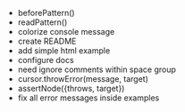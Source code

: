 - beforePattern()
- readPattern()
- colorize console message
- create README
- add simple html example
- configure docs
- need ignore comments within space group
- cursor.throwError(message, target)
- assertNode({throws, target})
- fix all error messages inside examples